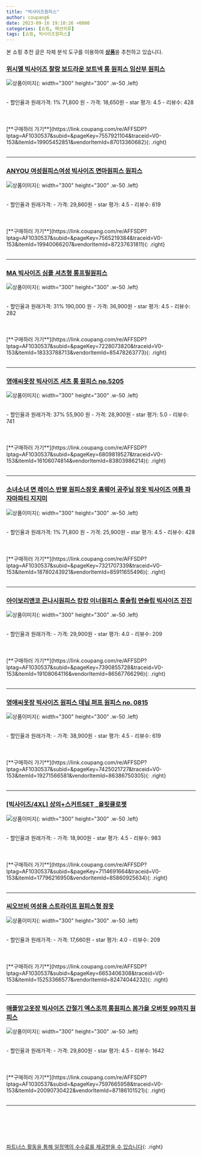 ```yaml
---
title: "빅사이즈원피스"
author: coupang6
date: 2023-09-16 19:10:26 +0800
categories: [쇼핑, 패션의류]
tags: [쇼핑, 빅사이즈원피스]
---
```


본 쇼핑 추천 글은 자체 분석 도구를 이용하여 [**상품**](https://link.coupang.com/a/bao1ui)을 추천하고 있습니다.

### [위시엘 빅사이즈 찰랑 보드라운 보트넥 롱 원피스 임산부 원피스](https://link.coupang.com/re/AFFSDP?lptag=AF1030537&subid=&pageKey=7557921104&traceid=V0-153&itemId=19905452851&vendorItemId=87013360682)

![상품이미지](https://thumbnail6.coupangcdn.com/thumbnails/remote/230x230ex/image/vendor_inventory/b0a8/c84feb5e0dcde28bf942304e169cb20048dc835d25ca63e7dabf1a8adecd.jpg){: width="300" height="300" .w-50 .left}


<br>
- 할인율과 원래가격: 1%  71,800   원
- 가격: 18,650원
- star 평가: 4.5
- 리뷰수: 428
<br>
<br>
<br>
<br>
[**구매하러 가기**](https://link.coupang.com/re/AFFSDP?lptag=AF1030537&subid=&pageKey=7557921104&traceid=V0-153&itemId=19905452851&vendorItemId=87013360682){: .right}
<br>
<br>

---

### [ANYOU 여성원피스여성 빅사이즈 면마원피스 원피스](https://link.coupang.com/re/AFFSDP?lptag=AF1030537&subid=&pageKey=7565219384&traceid=V0-153&itemId=19940066207&vendorItemId=87237631811)

![상품이미지](https://thumbnail10.coupangcdn.com/thumbnails/remote/230x230ex/image/vendor_inventory/bd1a/34e9449b3cc88dca8a8b2c86d619bbc4ea8dd65f6f39f421cf7065b4a041.jpg){: width="300" height="300" .w-50 .left}


<br>
- 할인율과 원래가격: 
- 가격: 29,860원
- star 평가: 4.5
- 리뷰수: 619
<br>
<br>
<br>
<br>
[**구매하러 가기**](https://link.coupang.com/re/AFFSDP?lptag=AF1030537&subid=&pageKey=7565219384&traceid=V0-153&itemId=19940066207&vendorItemId=87237631811){: .right}
<br>
<br>

---

### [MA 빅사이즈 심플 셔츠형 롱프릴원피스](https://link.coupang.com/re/AFFSDP?lptag=AF1030537&subid=&pageKey=7228073820&traceid=V0-153&itemId=18333788713&vendorItemId=85478263773)

![상품이미지](https://thumbnail9.coupangcdn.com/thumbnails/remote/230x230ex/image/rs_quotation_api/i8xl3kdx/c8bcd264d76747b18a5743898d7a3ebd.JPG){: width="300" height="300" .w-50 .left}


<br>
- 할인율과 원래가격: 31%  190,000   원
- 가격: 36,900원
- star 평가: 4.5
- 리뷰수: 282
<br>
<br>
<br>
<br>
[**구매하러 가기**](https://link.coupang.com/re/AFFSDP?lptag=AF1030537&subid=&pageKey=7228073820&traceid=V0-153&itemId=18333788713&vendorItemId=85478263773){: .right}
<br>
<br>

---

### [영애씨옷장 빅사이즈 셔츠 롱 원피스 no.5205](https://link.coupang.com/re/AFFSDP?lptag=AF1030537&subid=&pageKey=6809819527&traceid=V0-153&itemId=16106074814&vendorItemId=83803986214)

![상품이미지](https://thumbnail10.coupangcdn.com/thumbnails/remote/230x230ex/image/vendor_inventory/0897/f06a7c3a9a4a78c9368d080cf71962233f5161202b4f3211196bd98717ee.jpg){: width="300" height="300" .w-50 .left}


<br>
- 할인율과 원래가격: 37%  55,900   원
- 가격: 28,900원
- star 평가: 5.0
- 리뷰수: 741
<br>
<br>
<br>
<br>
[**구매하러 가기**](https://link.coupang.com/re/AFFSDP?lptag=AF1030537&subid=&pageKey=6809819527&traceid=V0-153&itemId=16106074814&vendorItemId=83803986214){: .right}
<br>
<br>

---

### [소녀소녀 면 레이스 반팔 원피스잠옷 홈웨어 공주님 잠옷 빅사이즈 여름 파자마파티 지지미](https://link.coupang.com/re/AFFSDP?lptag=AF1030537&subid=&pageKey=7321707339&traceid=V0-153&itemId=18780243921&vendorItemId=85911655496)

![상품이미지](https://thumbnail6.coupangcdn.com/thumbnails/remote/230x230ex/image/vendor_inventory/9dae/c5eecd79cd8b815b7f6c94ed903e83197f617475a42ec258cafedbfef763.jpg){: width="300" height="300" .w-50 .left}


<br>
- 할인율과 원래가격: 1%  71,800   원
- 가격: 25,900원
- star 평가: 4.5
- 리뷰수: 428
<br>
<br>
<br>
<br>
[**구매하러 가기**](https://link.coupang.com/re/AFFSDP?lptag=AF1030537&subid=&pageKey=7321707339&traceid=V0-153&itemId=18780243921&vendorItemId=85911655496){: .right}
<br>
<br>

---

### [아이보리앤코 끈나시원피스 캉캉 이너원피스 롱슬립 면슬립 빅사이즈 진진](https://link.coupang.com/re/AFFSDP?lptag=AF1030537&subid=&pageKey=7390855728&traceid=V0-153&itemId=19108064116&vendorItemId=86567766296)

![상품이미지](https://thumbnail10.coupangcdn.com/thumbnails/remote/230x230ex/image/vendor_inventory/6ccf/7d50cda84b76d71c7cbd0ef1d85c38cc96dbc6d2f5ef8d5fcbde3a6989e1.jpg){: width="300" height="300" .w-50 .left}


<br>
- 할인율과 원래가격: 
- 가격: 29,900원
- star 평가: 4.0
- 리뷰수: 209
<br>
<br>
<br>
<br>
[**구매하러 가기**](https://link.coupang.com/re/AFFSDP?lptag=AF1030537&subid=&pageKey=7390855728&traceid=V0-153&itemId=19108064116&vendorItemId=86567766296){: .right}
<br>
<br>

---

### [영애씨옷장 빅사이즈 원피스 데님 퍼프 원피스 no. 0815](https://link.coupang.com/re/AFFSDP?lptag=AF1030537&subid=&pageKey=7425021727&traceid=V0-153&itemId=19271566581&vendorItemId=86386750305)

![상품이미지](https://thumbnail6.coupangcdn.com/thumbnails/remote/230x230ex/image/vendor_inventory/d875/17e5f34ef1d8181a787567b4d49a0abf659b42e8f8c224af68657dba28c5.jpg){: width="300" height="300" .w-50 .left}


<br>
- 할인율과 원래가격: 
- 가격: 38,900원
- star 평가: 4.5
- 리뷰수: 619
<br>
<br>
<br>
<br>
[**구매하러 가기**](https://link.coupang.com/re/AFFSDP?lptag=AF1030537&subid=&pageKey=7425021727&traceid=V0-153&itemId=19271566581&vendorItemId=86386750305){: .right}
<br>
<br>

---

### [[빅사이즈/4XL] 상의+스커트SET _올핏클로젯](https://link.coupang.com/re/AFFSDP?lptag=AF1030537&subid=&pageKey=7114691664&traceid=V0-153&itemId=17796216950&vendorItemId=85860925634)

![상품이미지](https://thumbnail10.coupangcdn.com/thumbnails/remote/230x230ex/image/vendor_inventory/ee81/6bfcee6d7bd76b842e27b02c8b57f3d3d7b91a7c2bddffeb6c31ec6ba885.jpg){: width="300" height="300" .w-50 .left}


<br>
- 할인율과 원래가격: 
- 가격: 18,900원
- star 평가: 4.5
- 리뷰수: 983
<br>
<br>
<br>
<br>
[**구매하러 가기**](https://link.coupang.com/re/AFFSDP?lptag=AF1030537&subid=&pageKey=7114691664&traceid=V0-153&itemId=17796216950&vendorItemId=85860925634){: .right}
<br>
<br>

---

### [씨오브비 여성용 스트라이프 원피스형 잠옷](https://link.coupang.com/re/AFFSDP?lptag=AF1030537&subid=&pageKey=6653406308&traceid=V0-153&itemId=15253366577&vendorItemId=82474044232)

![상품이미지](https://thumbnail7.coupangcdn.com/thumbnails/remote/230x230ex/image/rs_quotation_api/ewhvpxna/8b6631060be74df8bd08d0b87d27ccba.jpg){: width="300" height="300" .w-50 .left}


<br>
- 할인율과 원래가격: 
- 가격: 17,660원
- star 평가: 4.0
- 리뷰수: 209
<br>
<br>
<br>
<br>
[**구매하러 가기**](https://link.coupang.com/re/AFFSDP?lptag=AF1030537&subid=&pageKey=6653406308&traceid=V0-153&itemId=15253366577&vendorItemId=82474044232){: .right}
<br>
<br>

---

### [애플망고옷장 빅사이즈 간절기 엑스조끼 롱원피스 봄가을 오버핏 99까지 원피스](https://link.coupang.com/re/AFFSDP?lptag=AF1030537&subid=&pageKey=7597665958&traceid=V0-153&itemId=20090730422&vendorItemId=87186101521)

![상품이미지](https://thumbnail9.coupangcdn.com/thumbnails/remote/230x230ex/image/vendor_inventory/5c7e/909d60b5bcf8b20a09457d21220b9c743689d340378772ddbb98aff5b40f.jpg){: width="300" height="300" .w-50 .left}


<br>
- 할인율과 원래가격: 
- 가격: 29,800원
- star 평가: 4.5
- 리뷰수: 1642
<br>
<br>
<br>
<br>
[**구매하러 가기**](https://link.coupang.com/re/AFFSDP?lptag=AF1030537&subid=&pageKey=7597665958&traceid=V0-153&itemId=20090730422&vendorItemId=87186101521){: .right}
<br>
<br>

---
<br><br><br><br><br> [파트너스 활동을 통해 일정액의 수수료를 제공받을 수 있습니다](https://link.coupang.com/a/bao1ui){: .right}